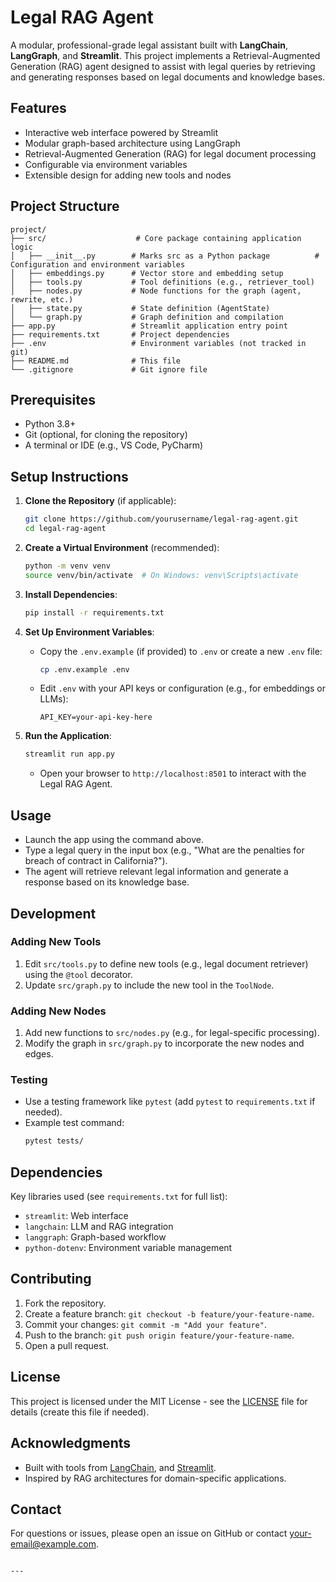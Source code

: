 # Legal RAG Agent

A modular, professional-grade legal assistant built with **LangChain**, **LangGraph**, and **Streamlit**. This project implements a Retrieval-Augmented Generation (RAG) agent designed to assist with legal queries by retrieving and generating responses based on legal documents and knowledge bases.

## Features
- Interactive web interface powered by Streamlit
- Modular graph-based architecture using LangGraph
- Retrieval-Augmented Generation (RAG) for legal document processing
- Configurable via environment variables
- Extensible design for adding new tools and nodes

## Project Structure
```
project/
├── src/                    # Core package containing application logic
│   ├── __init__.py        # Marks src as a Python package          # Configuration and environment variables
│   ├── embeddings.py      # Vector store and embedding setup
│   ├── tools.py           # Tool definitions (e.g., retriever_tool)
│   ├── nodes.py           # Node functions for the graph (agent, rewrite, etc.)
│   ├── state.py           # State definition (AgentState)
│   └── graph.py           # Graph definition and compilation
├── app.py                 # Streamlit application entry point
├── requirements.txt       # Project dependencies
├── .env                   # Environment variables (not tracked in git)
├── README.md              # This file
└── .gitignore             # Git ignore file
```

## Prerequisites
- Python 3.8+
- Git (optional, for cloning the repository)
- A terminal or IDE (e.g., VS Code, PyCharm)

## Setup Instructions

1. **Clone the Repository** (if applicable):
   ```bash
   git clone https://github.com/yourusername/legal-rag-agent.git
   cd legal-rag-agent
   ```

2. **Create a Virtual Environment** (recommended):
   ```bash
   python -m venv venv
   source venv/bin/activate  # On Windows: venv\Scripts\activate
   ```

3. **Install Dependencies**:
   ```bash
   pip install -r requirements.txt
   ```

4. **Set Up Environment Variables**:
   - Copy the `.env.example` (if provided) to `.env` or create a new `.env` file:
     ```bash
     cp .env.example .env
     ```
   - Edit `.env` with your API keys or configuration (e.g., for embeddings or LLMs):
     ```
     API_KEY=your-api-key-here
     
     ```

5. **Run the Application**:
   ```bash
   streamlit run app.py
   ```
   - Open your browser to `http://localhost:8501` to interact with the Legal RAG Agent.

## Usage
- Launch the app using the command above.
- Type a legal query in the input box (e.g., "What are the penalties for breach of contract in California?").
- The agent will retrieve relevant legal information and generate a response based on its knowledge base.

## Development

### Adding New Tools
1. Edit `src/tools.py` to define new tools (e.g., legal document retriever) using the `@tool` decorator.
2. Update `src/graph.py` to include the new tool in the `ToolNode`.

### Adding New Nodes
1. Add new functions to `src/nodes.py` (e.g., for legal-specific processing).
2. Modify the graph in `src/graph.py` to incorporate the new nodes and edges.

### Testing
- Use a testing framework like `pytest` (add `pytest` to `requirements.txt` if needed).
- Example test command:
  ```bash
  pytest tests/
  ```

## Dependencies
Key libraries used (see `requirements.txt` for full list):
- `streamlit`: Web interface
- `langchain`: LLM and RAG integration
- `langgraph`: Graph-based workflow
- `python-dotenv`: Environment variable management

## Contributing
1. Fork the repository.
2. Create a feature branch: `git checkout -b feature/your-feature-name`.
3. Commit your changes: `git commit -m "Add your feature"`.
4. Push to the branch: `git push origin feature/your-feature-name`.
5. Open a pull request.

## License
This project is licensed under the MIT License - see the [LICENSE](LICENSE) file for details (create this file if needed).

## Acknowledgments
- Built with tools from [LangChain](https://github.com/langchain-ai/langchain), and [Streamlit](https://streamlit.io/).
- Inspired by RAG architectures for domain-specific applications.

## Contact
For questions or issues, please open an issue on GitHub or contact [your-email@example.com](mailto:your-email@example.com).
```

---

